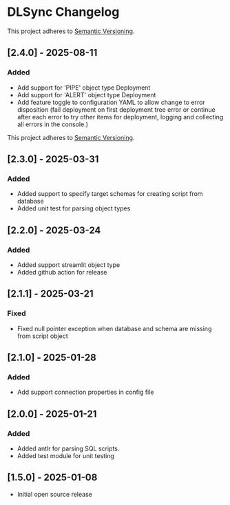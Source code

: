 # DLSync Changelog

This project adheres to [Semantic Versioning](https://semver.org/spec/v2.0.0.html).
## [2.4.0] - 2025-08-11
### Added
- Add support for 'PIPE' object type Deployment
- Add support for 'ALERT' object type Deployment
- Add feature toggle to configuration YAML to allow change to error disposition (fail deployment on first deployment tree error or continue after each error to try other items for deployment, logging and collecting all errors in the console.)

This project adheres to [Semantic Versioning](https://semver.org/spec/v2.0.0.html).
## [2.3.0] - 2025-03-31
### Added
- Added support to specify target schemas for creating script from database
- Added unit test for parsing object types

## [2.2.0] - 2025-03-24
### Added
- Added support streamlit object type
- Added github action for release

## [2.1.1] - 2025-03-21
### Fixed
- Fixed null pointer exception when database and schema are missing from script object

## [2.1.0] - 2025-01-28
### Added
- Add support connection properties in config file

## [2.0.0] - 2025-01-21
### Added
- Added antlr for parsing SQL scripts.
- Added test module for unit testing

## [1.5.0] - 2025-01-08
- Initial open source release
